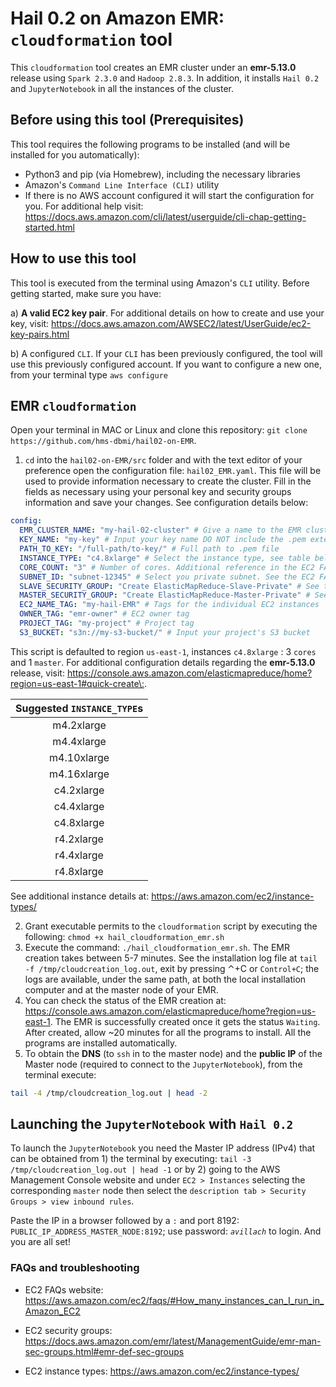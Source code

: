 # Hail 0.2 on Amazon EMR: `cloudformation` tool 

This `cloudformation` tool creates an EMR cluster under an **emr-5.13.0** release using `Spark 2.3.0` and `Hadoop 2.8.3`. In addition, it installs `Hail 0.2` and `JupyterNotebook` in all the instances of the cluster. 

## Before using this tool (Prerequisites)

This tool requires the following programs to be installed (and will be installed for you automatically): 

* Python3 and pip (via Homebrew), including the necessary libraries
* Amazon's `Command Line Interface (CLI)` utility
* If there is no AWS account configured it will start the configuration for you. For additional help visit: https://docs.aws.amazon.com/cli/latest/userguide/cli-chap-getting-started.html 

## How to use this tool

This tool is executed from the terminal using Amazon's `CLI` utility. Before getting started, make sure you have: 

a) **A valid EC2 key pair**. For additional details on how to create and use your key, visit: https://docs.aws.amazon.com/AWSEC2/latest/UserGuide/ec2-key-pairs.html

b) A configured `CLI`. If your `CLI` has been previously configured, the tool will use this previously configured account. If you want to configure a new one, from your terminal type `aws configure`

## EMR `cloudformation`

Open your terminal in MAC or Linux and clone this repository: `git clone https://github.com/hms-dbmi/hail02-on-EMR`. 
 
1. `cd` into the `hail02-on-EMR/src` folder and with the text editor of your preference open the configuration file: `hail02_EMR.yaml`. This file will be used to provide information necessary to create the cluster. Fill in the fields as necessary using your personal key and security groups information and save your changes. See configuration details below:

```yaml
config:
  EMR_CLUSTER_NAME: "my-hail-02-cluster" # Give a name to the EMR cluster
  KEY_NAME: "my-key" # Input your key name DO NOT include the .pem extension
  PATH_TO_KEY: "/full-path/to-key/" # Full path to .pem file
  INSTANCE_TYPE: "c4.8xlarge" # Select the instance type, see table below. Or visit the instances types link in the FAQs section
  CORE_COUNT: "3" # Number of cores. Additional reference in the EC2 FAQs website 
  SUBNET_ID: "subnet-12345" # Select you private subnet. See the EC2 FAQs website
  SLAVE_SECURITY_GROUP: "Create ElasticMapReduce-Slave-Private" # See the security groups link in the FAQs section
  MASTER_SECURITY_GROUP: "Create ElasticMapReduce-Master-Private" # See the security groups link in the FAQs section
  EC2_NAME_TAG: "my-hail-EMR" # Tags for the individual EC2 instances
  OWNER_TAG: "emr-owner" # EC2 owner tag
  PROJECT_TAG: "my-project" # Project tag
  S3_BUCKET: "s3n://my-s3-bucket/" # Input your project's S3 bucket
```
This script is defaulted to region `us-east-1`, instances `c4.8xlarge` : 3 `cores` and 1 `master`. For additional configuration details regarding the **emr-5.13.0** release, visit: <https://console.aws.amazon.com/elasticmapreduce/home?region=us-east-1#quick-create\:>. 

|Suggested **`INSTANCE_TYPE`s** |
|:-------------------------:| 
| m4.2xlarge | 
| m4.4xlarge | 
| m4.10xlarge | 
| m4.16xlarge | 
| c4.2xlarge | 
| c4.4xlarge | 
| c4.8xlarge | 
| r4.2xlarge | 
| r4.4xlarge | 
| r4.8xlarge | 

See additional instance details at: https://aws.amazon.com/ec2/instance-types/

2. Grant executable permits to the `cloudformation` script by executing the following: `chmod +x hail_cloudformation_emr.sh`
3. Execute the command: `./hail_cloudformation_emr.sh`. The EMR creation takes between 5-7 minutes. See the installation log file at `tail -f /tmp/cloudcreation_log.out`, exit by pressing &#8963;+C or `Control+C`; the logs are available, under the same path, at both the local installation computer and at the master node of your EMR. 
4. You can check the status of the EMR creation at: https://console.aws.amazon.com/elasticmapreduce/home?region=us-east-1. The EMR is successfully created once it gets the status `Waiting`. After created, allow ~20 minutes for all the programs to install. All the programs are installed automatically. 
5. To obtain the **DNS** (to `ssh` in to the master node) and the **public IP** of the Master node (required to connect to the `JupyterNotebook`), from the terminal execute: 
```bash
tail -4 /tmp/cloudcreation_log.out | head -2
```

## Launching the `JupyterNotebook` with `Hail 0.2`

To launch the  `JupyterNotebook` you need the Master IP address (IPv4) that can be obtained from 1) the terminal by executing: `tail -3 /tmp/cloudcreation_log.out | head -1` or by 2) going to the AWS Management Console website and under `EC2 > Instances` selecting the corresponding `master` node then select the `description tab > Security Groups > view inbound rules`.

Paste the IP in a browser followed by a `:` and port 8192: `PUBLIC_IP_ADDRESS_MASTER_NODE:8192`; use password: *`avillach`* to login. And you are all set! 

### FAQs and troubleshooting 

* EC2 FAQs website: https://aws.amazon.com/ec2/faqs/#How_many_instances_can_I_run_in_Amazon_EC2

* EC2 security groups: https://docs.aws.amazon.com/emr/latest/ManagementGuide/emr-man-sec-groups.html#emr-def-sec-groups

* EC2 instance types: https://aws.amazon.com/ec2/instance-types/
